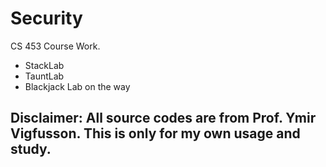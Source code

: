 # Security
CS 453 Course Work.
- StackLab
- TauntLab
- Blackjack Lab on the way
## Disclaimer: All source codes are from Prof. Ymir Vigfusson. This is only for my own usage and study. 
